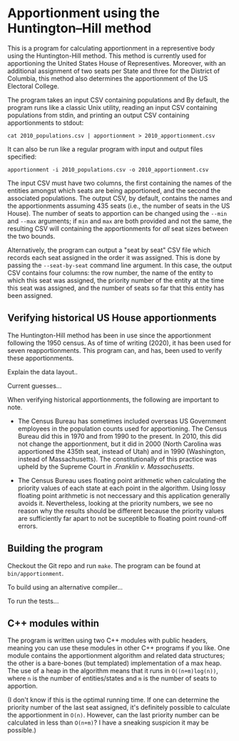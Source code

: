 # Apportionment using the Huntington–Hill method

This is a program for calculating apportionment in a representive body using the Huntington-Hill method.
This method is currently used for apportioning the United States House of Representives.
Moreover, with an additional assignment of two seats per State and three for the District of Columbia,
    this method also determines the apportionment of the US Electoral College.

The program takes an input CSV containing populations and
By default, the program runs like a classic Unix utility, 
    reading an input CSV containing populations from stdin, 
    and printing an output CSV containing apportionments to stdout:

    cat 2010_populations.csv | apportionment > 2010_apportionment.csv

It can also be run like a regular program with input and output files specified:

    apportionment -i 2010_populations.csv -o 2010_apportionment.csv

The input CSV must have two columns, the first containing the names of the entities amongst which seats are being apportioned,
    and the second the associated populations.
The output CSV, by default, contains the names and the apportionments assuming 435 seats
    (i.e., the number of seats in the US House).
The number of seats to apportion can be changed using the `--min` and `--max` arguments;
    if `min` and `max` are both provided and not the same, the resulting CSV will containing the apportionments
    for _all_ seat sizes between the two bounds.

Alternatively, the program can output a "seat by seat" CSV file
    which records each seat assigned in the order it was assigned.
This is done by passing the `--seat-by-seat` command line argument.
In this case, the output CSV contains four columns:
    the row number, 
    the name of the entity to which this seat was assigned,
    the priority number of the entity at the time this seat was assigned,
    and the number of seats so far that this entity has been assigned.

## Verifying historical US House apportionments

The Huntington-Hill method has been in use since the apportionment following the 1950 census.
As of time of writing (2020), it has been used for seven reapportionments.
This program can, and has, been used to verify these apportionments.

Explain the data layout..

Current guesses...

When verifying historical apportionments, the following are important to note.

- The Census Bureau has sometimes included overseas US Government 
    employees in the population counts used for apportioning.
    The Census Bureau did this in 1970 and from 1990 to the present.
    In 2010, this did not change the apportionment, but it did in
    2000 (North Carolina was apportioned the 435th seat, instead of Utah)
    and in 1990 (Washington, instead of Massachusetts).
    The constitutionally of this practice was upheld by the Supreme Court in ._Franklin v. Massachusetts_.

- The Census Bureau uses floating point arithmetic when calculating 
    the priority values of each state at each point in the algorithm.
    Using lossy floating point arithmetic is not neccessary and
    this application generally avoids it.
    Nevertheless, looking at the priority numbers, we see no reason why 
    the results should be different because the priority values
    are sufficiently far apart to not be suceptible to floating point round-off errors.



## Building the program

Checkout the Git repo and run `make`.
The program can be found at `bin/apportionment`.

To build using an alternative compiler...

To run the tests...


## C++ modules within

The program is written using two C++ modules with public headers, 
    meaning you can use these modules in other C++ programs if you like.
One module contains the apportionment algorithm and related data structures;
    the other is a bare-bones (but templated) implementation of a max heap.
The use of a heap in the algorithm means that it runs in `O((n+m)log(n))`,
    where `n` is the number of entities/states and `m` is the number of seats to apportion.

(I don't know if this is the optimal running time.
If one can determine the priority number of the last seat assigned,
it's definitely possible to calculate the apportionment in `O(n)`.
However, can the last priority number can be calculated in less than `O(n+m)`? I have a
sneaking suspicion it may be possible.)

